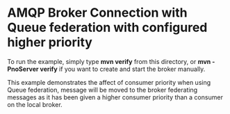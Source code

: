 # AMQP Broker Connection with Queue federation with configured higher priority

To run the example, simply type **mvn verify** from this directory, or **mvn -PnoServer verify** if you want to create and start the broker manually.

This example demonstrates the affect of consumer priority when using Queue federation, message will be moved to the broker federating messages as it has been given a higher consumer priority than a consumer on the local broker.
